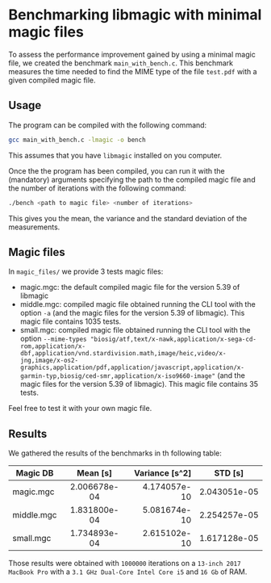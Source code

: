 # Benchmarking libmagic with minimal magic files

To assess the performance improvement gained by using a minimal magic file, we created the benchmark
`main_with_bench.c`. This benchmark measures the time needed to find the MIME type of the file `test.pdf` with
a given compiled magic file.

## Usage

The program can be compiled with the following command:

```bash
gcc main_with_bench.c -lmagic -o bench
```

This assumes that you have `libmagic` installed on you computer.

Once the the program has been compiled, you can run it with the (mandatory) arguments specifying the path to the
compiled magic file and the number of iterations with the following command:

```bash
./bench <path to magic file> <number of iterations>
```

This gives you the mean, the variance and the standard deviation of the measurements. 

## Magic files

In `magic_files/` we provide 3 tests magic files:
- magic.mgc: the default compiled magic file for the version 5.39 of libmagic
- middle.mgc: compiled magic file obtained running the CLI tool with the option `-a` (and the magic files for the version 5.39 of libmagic). This magic file contains 1035 tests.
- small.mgc:  compiled magic file obtained running the CLI tool with the option `--mime-types "biosig/atf,text/x-nawk,application/x-sega-cd-rom,application/x-dbf,application/vnd.stardivision.math,image/heic,video/x-jng,image/x-os2-graphics,application/pdf,application/javascript,application/x-garmin-typ,biosig/ced-smr,application/x-iso9660-image"` (and the magic files for the version 5.39 of libmagic). This magic file contains 35 tests.

Feel free to test it with your own magic file.

## Results

We gathered the results of the benchmarks in th following table:


| Magic DB   |   Mean [s]   | Variance [s^2] | STD [s]      |
| ---------- | :----------: | -------------: | ------------ |
| magic.mgc  | 2.006678e-04 |   4.174057e-10 | 2.043051e-05 |
| middle.mgc | 1.831800e-04 |   5.081674e-10 | 2.254257e-05 |
| small.mgc  | 1.734893e-04 |   2.615102e-10 | 1.617128e-05 |

Those results were obtained with `1000000` iterations on a `13-inch 2017 MacBook Pro` with a `3.1 GHz Dual-Core Intel Core i5` and `16 Gb` of RAM.
